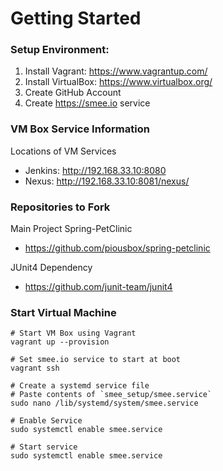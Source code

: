 # Getting Started

### Setup Environment:

1. Install Vagrant: https://www.vagrantup.com/
2. Install VirtualBox: https://www.virtualbox.org/
3. Create GitHub Account
4. Create https://smee.io service

### VM Box Service Information

Locations of VM Services
- Jenkins: http://192.168.33.10:8080
- Nexus: http://192.168.33.10:8081/nexus/

### Repositories to Fork

Main Project Spring-PetClinic
- https://github.com/piousbox/spring-petclinic

JUnit4 Dependency
- https://github.com/junit-team/junit4

### Start Virtual Machine

```SHELL
# Start VM Box using Vagrant
vagrant up --provision

# Set smee.io service to start at boot
vagrant ssh

# Create a systemd service file
# Paste contents of `smee_setup/smee.service`
sudo nano /lib/systemd/system/smee.service

# Enable Service
sudo systemctl enable smee.service

# Start service
sudo systemctl enable smee.service
```

